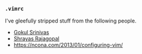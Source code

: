 ### `.vimrc`
I've gleefully stripped stuff from the following people.
- [Gokul Srinivas](https://github.com/GokulSrinivas)
- [Shrayas Rajagopal](https://github.com/shraysr)
- https://ncona.com/2013/01/configuring-vim/
